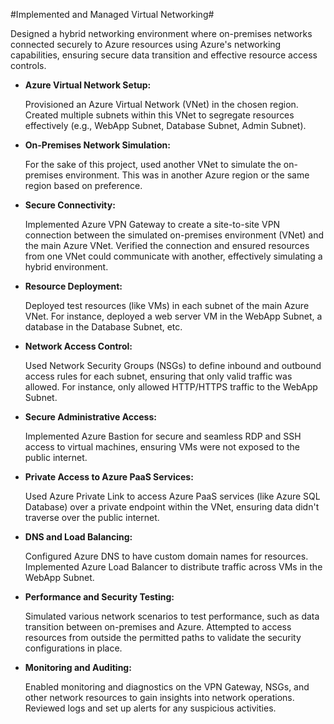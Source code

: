 #Implemented and Managed Virtual Networking#

Designed a hybrid networking environment where on-premises networks connected securely to Azure resources using Azure's networking capabilities, ensuring secure data transition and effective resource access controls.

- **Azure Virtual Network Setup:**

    Provisioned an Azure Virtual Network (VNet) in the chosen region.
    Created multiple subnets within this VNet to segregate resources effectively (e.g., WebApp Subnet, Database Subnet, Admin Subnet).

- **On-Premises Network Simulation:**

    For the sake of this project, used another VNet to simulate the on-premises environment. This was in another Azure region or the same region based on preference.

- **Secure Connectivity:**

    Implemented Azure VPN Gateway to create a site-to-site VPN connection between the simulated on-premises environment (VNet) and the main Azure VNet.
    Verified the connection and ensured resources from one VNet could communicate with another, effectively simulating a hybrid environment.

- **Resource Deployment:**

    Deployed test resources (like VMs) in each subnet of the main Azure VNet. For instance, deployed a web server VM in the WebApp Subnet, a database in the Database Subnet, etc.

- **Network Access Control:**

    Used Network Security Groups (NSGs) to define inbound and outbound access rules for each subnet, ensuring that only valid traffic was allowed. For instance, only allowed HTTP/HTTPS traffic to the WebApp Subnet.

- **Secure Administrative Access:**

    Implemented Azure Bastion for secure and seamless RDP and SSH access to virtual machines, ensuring VMs were not exposed to the public internet.

- **Private Access to Azure PaaS Services:**

    Used Azure Private Link to access Azure PaaS services (like Azure SQL Database) over a private endpoint within the VNet, ensuring data didn't traverse over the public internet.

- **DNS and Load Balancing:**

    Configured Azure DNS to have custom domain names for resources.
    Implemented Azure Load Balancer to distribute traffic across VMs in the WebApp Subnet.

- **Performance and Security Testing:**

    Simulated various network scenarios to test performance, such as data transition between on-premises and Azure.
    Attempted to access resources from outside the permitted paths to validate the security configurations in place.

- **Monitoring and Auditing:**

    Enabled monitoring and diagnostics on the VPN Gateway, NSGs, and other network resources to gain insights into network operations.
    Reviewed logs and set up alerts for any suspicious activities.
